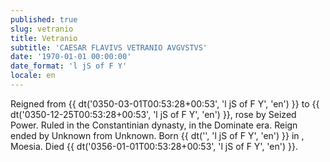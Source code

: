 ```yaml
---
published: true
slug: vetranio
title: Vetranio
subtitle: 'CAESAR FLAVIVS VETRANIO AVGVSTVS'
date: '1970-01-01 00:00:00'
date_format: 'l jS of F Y'
locale: en
---
```


Reigned from {{ dt('0350-03-01T00:53:28+00:53', 'l jS of F Y', 'en') }} to {{ dt('0350-12-25T00:53:28+00:53', 'l jS of F Y', 'en') }}, rose by Seized Power. Ruled in the Constantinian dynasty, in the Dominate era. Reign ended by Unknown from Unknown. Born {{ dt('', 'l jS of F Y', 'en') }} in , Moesia. Died {{ dt('0356-01-01T00:53:28+00:53', 'l jS of F Y', 'en') }}.
